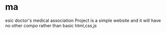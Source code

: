 # ma
esic doctor's medical association 
Project is a simple website and it will have no other compo rather than basic html,css,js
